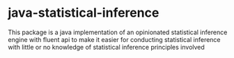 # java-statistical-inference
This package is a java implementation of an opinionated statistical inference engine with fluent api to make it easier for conducting statistical inference with little or no knowledge of statistical inference principles involved
